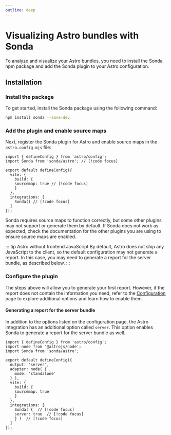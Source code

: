 ```yaml
---
outline: deep
---
```


# Visualizing Astro bundles with Sonda

To analyze and visualize your Astro bundles, you need to install the Sonda npm package and add the Sonda plugin to your Astro configuration.

## Installation

### Install the package

To get started, install the Sonda package using the following command:

```bash
npm install sonda --save-dev
```

### Add the plugin and enable source maps

Next, register the Sonda plugin for Astro and enable source maps in the `astro.config.mjs` file:

```js{2,7,11}
import { defineConfig } from 'astro/config';
import Sonda from 'sonda/astro'; // [!code focus]

export default defineConfig({
  vite: {
    build: {
    sourcemap: true // [!code focus]
    }
  },
  integrations: [
    Sonda() // [!code focus]
  ]
});
```

Sonda requires source maps to function correctly, but some other plugins may not support or generate them by default. If Sonda does not work as expected, check the documentation for the other plugins you are using to ensure source maps are enabled.

::: tip Astro without frontend JavaScript
By default, Astro does not ship any JavaScript to the client, so the default configuration may not generate a report. In this case, you may need to generate a report for the server bundle, as described below.
:::

### Configure the plugin

The steps above will allow you to generate your first report. However, if the report does not contain the information you need, refer to the [Configuration](/configuration) page to explore additional options and learn how to enable them.

#### Generating a report for the server bundle

In addition to the options listed on the configuration page, the Astro integration has an additional option called `server`. This option enables Sonda to generate a report for the server bundle as well.

```js{16-18}
import { defineConfig } from 'astro/config';
import node from '@astrojs/node';
import Sonda from 'sonda/astro';

export default defineConfig({
  output: 'server',
  adapter: node( {
    mode: 'standalone'
  } ),
  vite: {
    build: {
    sourcemap: true
    }
  },
  integrations: [
    Sonda( {  // [!code focus]
    server: true  // [!code focus]
    } )  // [!code focus]
  ]
});
```

